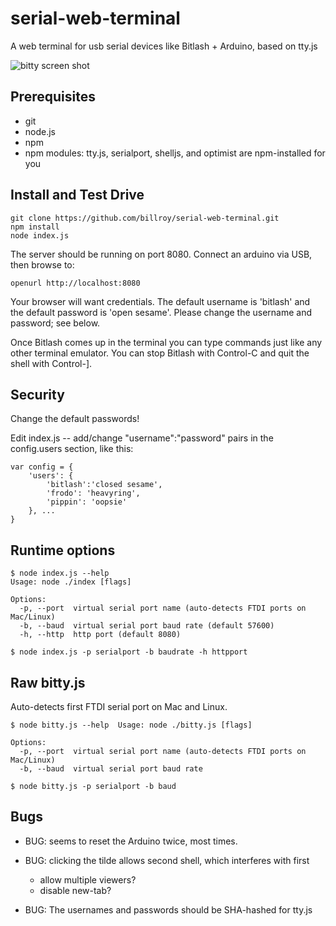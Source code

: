 # serial-web-terminal

A web terminal for usb serial devices like Bitlash + Arduino, based on tty.js

![bitty screen shot](https://raw.github.com/billroy/serial-web-terminal/master/bitty-screen-shot.png)

## Prerequisites

 * git
 * node.js
 * npm
 * npm modules: tty.js, serialport, shelljs, and optimist are npm-installed for you

## Install and Test Drive

	git clone https://github.com/billroy/serial-web-terminal.git
	npm install
	node index.js
	
The server should be running on port 8080.  Connect an arduino via USB, then browse to: 

	openurl http://localhost:8080

Your browser will want credentials.  The default username is 'bitlash' and the default password is 'open sesame'.  Please change the username and password; see below.

Once Bitlash comes up in the terminal you can type commands just like any other terminal emulator.  You can stop Bitlash with Control-C and quit the shell with Control-].
	
## Security 

Change the default passwords!  

Edit index.js -- add/change "username":"password" pairs in the config.users section, like this:

	var config = {
		'users': {
			'bitlash':'closed sesame',
			'frodo': 'heavyring',
			'pippin': 'oopsie'
		}, ...
	}

## Runtime options

	$ node index.js --help
	Usage: node ./index [flags]
	
	Options:
	  -p, --port  virtual serial port name (auto-detects FTDI ports on Mac/Linux)
	  -b, --baud  virtual serial port baud rate (default 57600)                  
	  -h, --http  http port (default 8080)                                       

	$ node index.js -p serialport -b baudrate -h httpport


## Raw bitty.js

Auto-detects first FTDI serial port on Mac and Linux.

	$ node bitty.js --help	Usage: node ./bitty.js [flags]
	
	Options:
	  -p, --port  virtual serial port name (auto-detects FTDI ports on Mac/Linux)
	  -b, --baud  virtual serial port baud rate                                  

	$ node bitty.js -p serialport -b baud

## Bugs

  * BUG: seems to reset the Arduino twice, most times.

  * BUG: clicking the tilde allows second shell, which interferes with first
	* allow multiple viewers?
	* disable new-tab?

  * BUG: The usernames and passwords should be SHA-hashed for tty.js
